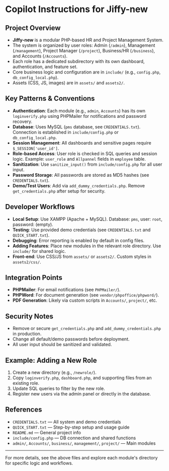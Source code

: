 # Copilot Instructions for Jiffy-new

## Project Overview
- **Jiffy-new** is a modular PHP-based HR and Project Management System.
- The system is organized by user roles: Admin (`/admin`), Management (`/management`), Project Manager (`/project`), Business/HR (`/business`), and Accounts (`/Accounts`).
- Each role has a dedicated subdirectory with its own dashboard, authentication, and feature set.
- Core business logic and configuration are in `include/` (e.g., `config.php`, `db_config_local.php`).
- Assets (CSS, JS, images) are in `assets/` and `assets2/`.

## Key Patterns & Conventions
- **Authentication**: Each module (e.g., `admin`, `Accounts`) has its own `loginverify.php` using PHPMailer for notifications and password recovery.
- **Database**: Uses MySQL (`pms` database, see `CREDENTIALS.txt`). Connection is established in `include/config.php` or `db_config_local.php`.
- **Session Management**: All dashboards and sensitive pages require `$_SESSION['user_id']`.
- **Role-based Access**: User role is checked in SQL queries and session logic. Example: `user_role` and `Allpannel` fields in `employee` table.
- **Sanitization**: Use `sanitize_input()` from `include/config.php` for all user input.
- **Password Storage**: All passwords are stored as MD5 hashes (see `CREDENTIALS.txt`).
- **Demo/Test Users**: Add via `add_dummy_credentials.php`. Remove `get_credentials.php` after setup for security.

## Developer Workflows
- **Local Setup**: Use XAMPP (Apache + MySQL). Database: `pms`, user: `root`, password: (empty).
- **Testing**: Use provided demo credentials (see `CREDENTIALS.txt` and `QUICK_START.txt`).
- **Debugging**: Error reporting is enabled by default in config files.
- **Adding Features**: Place new modules in the relevant role directory. Use `include/` for shared logic.
- **Front-end**: Use CSS/JS from `assets/` or `assets2/`. Custom styles in `assets2/css/`.

## Integration Points
- **PHPMailer**: For email notifications (see `PHPMailer/`).
- **PHPWord**: For document generation (see `vendor/phpoffice/phpword/`).
- **PDF Generation**: Likely via custom scripts in `Accounts/`, `project/`, etc.

## Security Notes
- Remove or secure `get_credentials.php` and `add_dummy_credentials.php` in production.
- Change all default/demo passwords before deployment.
- All user input should be sanitized and validated.

## Example: Adding a New Role
1. Create a new directory (e.g., `/newrole/`).
2. Copy `loginverify.php`, `dashboard.php`, and supporting files from an existing role.
3. Update SQL queries to filter by the new role.
4. Register new users via the admin panel or directly in the database.

## References
- `CREDENTIALS.txt` — All system and demo credentials
- `QUICK_START.txt` — Step-by-step setup and usage guide
- `README.md` — General project info
- `include/config.php` — DB connection and shared functions
- `admin/`, `Accounts/`, `business/`, `management/`, `project/` — Main modules

---
For more details, see the above files and explore each module's directory for specific logic and workflows.
